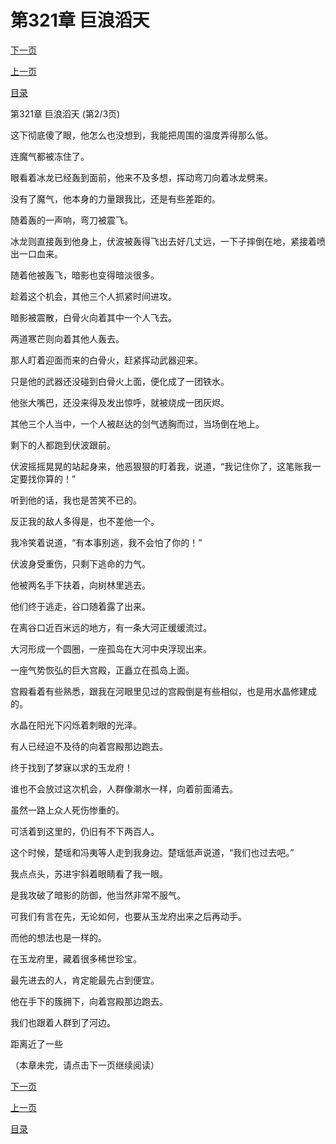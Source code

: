 <h1>第321章   巨浪滔天</h1>
            <div><p><a href="./962_%E7%AC%AC321%E7%AB%A0_%E5%B7%A8%E6%B5%AA%E6%BB%94%E5%A4%A9.md">下一页</a></p><p><a href="./960_%E7%AC%AC321%E7%AB%A0_%E5%B7%A8%E6%B5%AA%E6%BB%94%E5%A4%A9.md">上一页</a></p><p><a href="../">目录</a></p></div>
            <div><p>第321章   巨浪滔天 (第2/3页)</p><p>这下彻底傻了眼，他怎么也没想到，我能把周围的温度弄得那么低。</p><p>连魔气都被冻住了。</p><p>眼看着冰龙已经轰到面前，他来不及多想，挥动弯刀向着冰龙劈来。</p><p>没有了魔气，他本身的力量跟我比，还是有些差距的。</p><p>随着轰的一声响，弯刀被震飞。</p><p>冰龙则直接轰到他身上，伏波被轰得飞出去好几丈远，一下子摔倒在地，紧接着喷出一口血来。</p><p>随着他被轰飞，暗影也变得暗淡很多。</p><p>趁着这个机会，其他三个人抓紧时间进攻。</p><p>暗影被震散，白骨火向着其中一个人飞去。</p><p>两道寒芒则向着其他人轰去。</p><p>那人盯着迎面而来的白骨火，赶紧挥动武器迎来。</p><p>只是他的武器还没碰到白骨火上面，便化成了一团铁水。</p><p>他张大嘴巴，还没来得及发出惊呼，就被烧成一团灰烬。</p><p>其他三个人当中，一个人被赵达的剑气透胸而过，当场倒在地上。</p><p>剩下的人都跑到伏波跟前。</p><p>伏波摇摇晃晃的站起身来，他恶狠狠的盯着我，说道，“我记住你了，这笔账我一定要找你算的！”</p><p>听到他的话，我也是苦笑不已的。</p><p>反正我的敌人多得是，也不差他一个。</p><p>我冷笑着说道，“有本事别逃，我不会怕了你的！”</p><p>伏波身受重伤，只剩下逃命的力气。</p><p>他被两名手下扶着，向树林里逃去。</p><p>他们终于逃走，谷口随着露了出来。</p><p>在离谷口近百米远的地方，有一条大河正缓缓流过。</p><p>大河形成一个圆圈，一座孤岛在大河中央浮现出来。</p><p>一座气势恢弘的巨大宫殿，正矗立在孤岛上面。</p><p>宫殿看着有些熟悉，跟我在河眼里见过的宫殿倒是有些相似，也是用水晶修建成的。</p><p>水晶在阳光下闪烁着刺眼的光泽。</p><p>有人已经迫不及待的向着宫殿那边跑去。</p><p>终于找到了梦寐以求的玉龙府！</p><p>谁也不会放过这次机会，人群像潮水一样，向着前面涌去。</p><p>虽然一路上众人死伤惨重的。</p><p>可活着到这里的，仍旧有不下两百人。</p><p>这个时候，楚瑶和冯夷等人走到我身边。楚瑶低声说道，“我们也过去吧。”</p><p>我点点头，苏进宇斜着眼睛看了我一眼。</p><p>是我攻破了暗影的防御，他当然非常不服气。</p><p>可我们有言在先，无论如何，也要从玉龙府出来之后再动手。</p><p>而他的想法也是一样的。</p><p>在玉龙府里，藏着很多稀世珍宝。</p><p>最先进去的人，肯定能最先占到便宜。</p><p>他在手下的簇拥下，向着宫殿那边跑去。</p><p>我们也跟着人群到了河边。</p><p>距离近了一些</p><p>（本章未完，请点击下一页继续阅读）</p></div>
            <div><p><a href="./962_%E7%AC%AC321%E7%AB%A0_%E5%B7%A8%E6%B5%AA%E6%BB%94%E5%A4%A9.md">下一页</a></p><p><a href="./960_%E7%AC%AC321%E7%AB%A0_%E5%B7%A8%E6%B5%AA%E6%BB%94%E5%A4%A9.md">上一页</a></p><p><a href="../">目录</a></p></div>